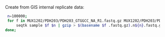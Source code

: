 Create from GIS internal replicate data:

```bash
 n=100000;
 for f in MUX1202/PDH203/PDH203_GTGGCC_NA_R1.fastq.gz MUX1202/PDH203/PDH203_GTGGCC_NA_R2.fastq.gz MUX1202/PDH205/PDH205_CGTACG_NA_R1.fastq.gz MUX1202/PDH205/PDH205_CGTACG_NA_R2.fastq.gz; do
     seqtk sample $f $n | gzip > $(basename $f .fastq.gz).n${n}.fastq.gz;
done;
```

